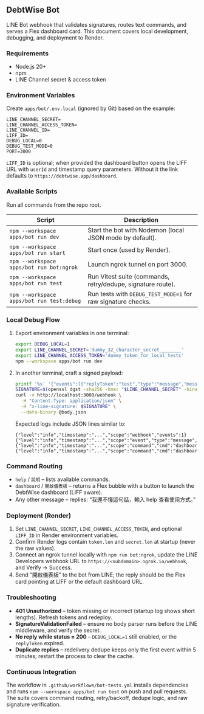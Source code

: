 ## DebtWise Bot

LINE Bot webhook that validates signatures, routes text commands, and serves a Flex dashboard card. This document covers local development, debugging, and deployment to Render.

### Requirements

- Node.js 20+
- npm
- LINE Channel secret & access token

### Environment Variables

Create `apps/bot/.env.local` (ignored by Git) based on the example:

```
LINE_CHANNEL_SECRET=
LINE_CHANNEL_ACCESS_TOKEN=
LINE_CHANNEL_ID=
LIFF_ID=
DEBUG_LOCAL=0
DEBUG_TEST_MODE=0
PORT=3000
```

`LIFF_ID` is optional; when provided the dashboard button opens the LIFF URL with `userId` and timestamp query parameters. Without it the link defaults to `https://debtwise.app/dashboard`.

### Available Scripts

Run all commands from the repo root.

| Script | Description |
| --- | --- |
| `npm --workspace apps/bot run dev` | Start the bot with Nodemon (local JSON mode by default). |
| `npm --workspace apps/bot run start` | Start once (used by Render). |
| `npm --workspace apps/bot run bot:ngrok` | Launch ngrok tunnel on port 3000. |
| `npm --workspace apps/bot run test` | Run Vitest suite (commands, retry/dedupe, signature route). |
| `npm --workspace apps/bot run test:debug` | Run tests with `DEBUG_TEST_MODE=1` for raw signature checks. |

### Local Debug Flow

1. Export environment variables in one terminal:

   ```bash
   export DEBUG_LOCAL=1
   export LINE_CHANNEL_SECRET='dummy_32_character_secret________'
   export LINE_CHANNEL_ACCESS_TOKEN='dummy_token_for_local_tests'
   npm --workspace apps/bot run dev
   ```

2. In another terminal, craft a signed payload:

   ```bash
   printf '%s' '{"events":[{"replyToken":"test","type":"message","message":{"type":"text","text":"開啟儀表板"}}]}' > body.json
   SIGNATURE=$(openssl dgst -sha256 -hmac "$LINE_CHANNEL_SECRET" -binary body.json | base64 | tr -d '\n')
   curl -v http://localhost:3000/webhook \
     -H "Content-Type: application/json" \
     -H "x-line-signature: $SIGNATURE" \
     --data-binary @body.json
   ```

   Expected logs include JSON lines similar to:

   ```
   {"level":"info","timestamp":"...","scope":"webhook","events":1}
   {"level":"info","timestamp":"...","scope":"event","type":"message","source":"user","mode":"active"}
   {"level":"info","timestamp":"...","scope":"command","cmd":"dashboard","userId":"","dryRun":true}
   {"level":"info","timestamp":"...","scope":"command","cmd":"dashboard","userId":"","ok":true}
   ```

### Command Routing

- `help` / `說明` – lists available commands.
- `dashboard` / `開啟儀表板` – returns a Flex bubble with a button to launch the DebtWise dashboard (LIFF aware).
- Any other message – replies: “我還不懂這句話，輸入 help 查看使用方式。”

### Deployment (Render)

1. Set `LINE_CHANNEL_SECRET`, `LINE_CHANNEL_ACCESS_TOKEN`, and optional `LIFF_ID` in Render environment variables.
2. Confirm Render logs contain `token.len` and `secret.len` at startup (never the raw values).
3. Connect an ngrok tunnel locally with `npm run bot:ngrok`, update the LINE Developers webhook URL to `https://<subdomain>.ngrok.io/webhook`, and Verify → Success.
4. Send “開啟儀表板” to the bot from LINE; the reply should be the Flex card pointing at LIFF or the default dashboard URL.

### Troubleshooting

- **401 Unauthorized** – token missing or incorrect (startup log shows short lengths). Refresh tokens and redeploy.
- **SignatureValidationFailed** – ensure no body parser runs before the LINE middleware, and verify the secret.
- **No reply while status = 200** – `DEBUG_LOCAL=1` still enabled, or the `replyToken` expired.
- **Duplicate replies** – redelivery dedupe keeps only the first event within 5 minutes; restart the process to clear the cache.

### Continuous Integration

The workflow in `.github/workflows/bot-tests.yml` installs dependencies and runs `npm --workspace apps/bot run test` on push and pull requests. The suite covers command routing, retry/backoff, dedupe logic, and raw signature verification.
